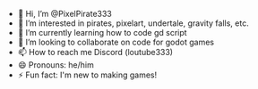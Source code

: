 - 👋 Hi, I’m @PixelPirate333
- 👀 I’m interested in pirates, pixelart, undertale, gravity falls, etc.
- 🌱 I’m currently learning how to code gd script
- 💞️ I’m looking to collaborate on code for godot games
- 📫 How to reach me Discord (loutube333)
- 😄 Pronouns: he/him
- ⚡ Fun fact: I'm new to making games!

<!---
PixelPirate333/PixelPirate333 is a ✨ special ✨ repository because its `README.md` (this file) appears on your GitHub profile.
You can click the Preview link to take a look at your changes.
--->
